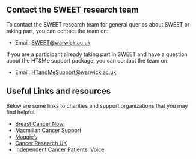 ## Contact the SWEET research team

To contact the SWEET research team for general queries about SWEET or taking part, you can contact the team on:

- Email: [SWEET@warwick.ac.uk ](mailto:SWEET@warwick.ac.uk)

If you are a participant already taking part in SWEET and have a question about the HT&Me support package, you can contact the team on:

- Email: [HTandMeSupport@warwick.ac.uk](mailto:HTandMeSupport@warwick.ac.uk)

<!-- ## Follow us on Twitter

Follow us on Twitter and keep up to date with all the latest news related to the SWEET research programme!

- [Link to Twitter page (when created)](#) -->

## Useful Links and resources

Below are some links to charities and support organizations that you may find helpful.

- [Breast Cancer Now](https://breastcancernow.org/)
- [Macmillan Cancer Support](https://www.macmillan.org.uk/)
- [Maggie’s](https://www.maggies.org/)
- [Cancer Research UK](https://www.cancerresearchuk.org/)
- [Independent Cancer Patients’ Voice](https://www.independentcancerpatientsvoice.org.uk/)

